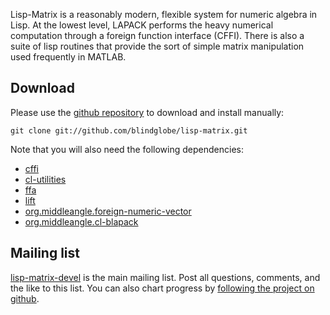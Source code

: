 Lisp-Matrix is a reasonably modern, flexible system for numeric
algebra in Lisp.  At the lowest level, LAPACK performs the heavy
numerical computation through a foreign function interface (CFFI).
There is also a suite of lisp routines that provide the sort of simple
matrix manipulation used frequently in MATLAB.

## Download

Please use the
[github repository](https://github.com/blindglobe/lisp-matrix) to
download and install manually:

    git clone git://github.com/blindglobe/lisp-matrix.git
    
Note that you will also need the following dependencies:

* [cffi](http://common-lisp.net/project/cffi/)
* [cl-utilities](http://common-lisp.net/project/cl-utilities/)
* [ffa](https://github.com/blindglobe/ffa-lisp-matrix)
* [lift](http://common-lisp.net/project/lift/)
* [org.middleangle.foreign-numeric-vector](https://github.com/blindglobe/fnv)
* [org.middleangle.cl-blapack](https://github.com/blindglobe/cl-blapack)

## Mailing list

[lisp-matrix-devel](http://common-lisp.net/cgi-bin/mailman/listinfo/lisp-matrix-devel)
is the main mailing list.  Post all questions, comments, and the like
to this list.  You can also chart progress by
[following the project on github](https://github.com/blindglobe/lisp-matrix).
